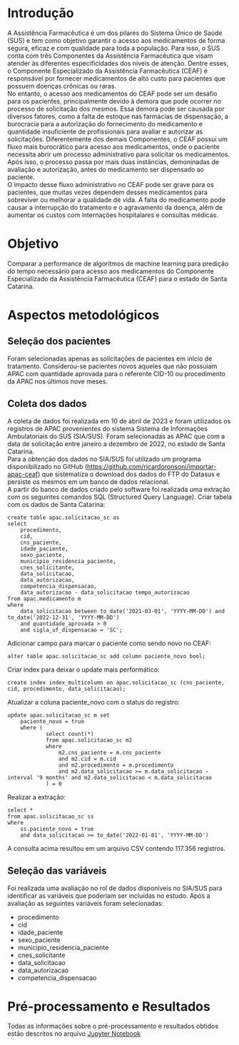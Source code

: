 # Introdução
A Assistência Farmacêutica é um dos pilares do Sistema Único de Saúde (SUS) e tem como objetivo garantir o acesso aos medicamentos de forma segura, eficaz e com qualidade para toda a população. Para isso, o SUS conta com três Componentes da Assistência Farmacêutica que visam atender às diferentes especificidades dos níveis de atenção. Dentre esses, o Componente Especializado da Assistência Farmacêutica (CEAF) é responsável por fornecer medicamentos de alto custo para pacientes que possuem doenças crônicas ou raras.  
No entanto, o acesso aos medicamentos do CEAF pode ser um desafio para os pacientes, principalmente devido à demora que pode ocorrer no processo de solicitação dos mesmos. Essa demora pode ser causada por diversos fatores, como a falta de estoque nas farmácias de dispensação, a burocracia para a autorização do fornecimento do medicamento e quantidade insuficiente de profissionais para avaliar e autorizar as solicitações. Diferentemente dos demais Componentes, o CEAF possui um fluxo mais burocrático para acesso aos medicamentos, onde o paciente necessita abrir um processo administrativo para solicitar os medicamentos. Após isso, o processo passa por mais duas instâncias, demoninadas de avaliação e autorização, antes do medicamento ser dispensado ao paciente.  
O impacto desse fluxo administrativo no CEAF pode ser grave para os pacientes, que muitas vezes dependem desses medicamentos para sobreviver ou melhorar a qualidade de vida. A falta do medicamento pode causar a interrupção do tratamento e o agravamento da doença, além de aumentar os custos com internações hospitalares e consultas médicas.  

# Objetivo
Comparar a performance de algoritmos de machine learning para predição do tempo necessário para acesso aos medicamentos do Componente Especializado da Assistência Farmacêutica (CEAF) para o estado de Santa Catarina.

# Aspectos metodológicos
## Seleção dos pacientes
Foram selecionadas apenas as solicitações de pacientes em início de tratamento. Considerou-se pacientes novos aqueles que não possuiam APAC com quantidade aprovada para o referente CID-10 ou procedimento da APAC nos últimos nove meses.   
## Coleta dos dados
A coleta de dados foi realizada em 10 de abril de 2023 e foram utilizados os registros de APAC provenientes do sistema Sistema de Informações Ambulatoriais do SUS (SIA/SUS). Foram selecionadas as APAC que com a data de solicitação entre janeiro a dezembro de 2022, no estado de Santa Catarina.  
Para a obtenção dos dados no SIA/SUS foi utilizado um programa disponibilizado no GitHub (https://github.com/ricardoronsoni/importar-apac-ceaf) que sistematiza o download dos dados do FTP do Datasus e persiste os mesmos em um banco de dados relacional.  
A partir do banco de dados criado pelo software foi realizada uma extração com os seguintes comandos SQL (Structured Query Language).
Criar tabela com os dados de Santa Catarina:     
```
create table apac.solicitacao_sc as 
select
	procedimento,
	cid,
	cns_paciente, 
	idade_paciente,
	sexo_paciente,
	municipio_residencia_paciente, 
	cnes_solicitante, 
	data_solicitacao, 
	data_autorizacao,
	competencia_dispensacao,
	data_autorizacao - data_solicitacao tempo_autorizacao
from apac.medicamento m
where 
	data_solicitacao between to_date('2021-03-01', 'YYYY-MM-DD') and to_date('2022-12-31', 'YYYY-MM-DD')
	and quantidade_aprovada > 0
	and sigla_uf_dispensacao = 'SC';
```
Adicionar campo para marcar o paciente como sendo novo no CEAF:   
```
alter table apac.solicitacao_sc add column paciente_novo bool;
```
Criar index para deixar o update mais performático:   
```
create index index_multicolumn on apac.solicitacao_sc (cns_paciente, cid, procedimento, data_solicitacao);
```
Atualizar a coluna paciente_novo com o status do registro:   
```
update apac.solicitacao_sc m set
	paciente_novo = true
	where (
			select count(*)
			from apac.solicitacao_sc m2
			where 
				m2.cns_paciente = m.cns_paciente
				and m2.cid = m.cid
				and m2.procedimento = m.procedimento
				and m2.data_solicitacao >= m.data_solicitacao - interval '9 months' and m2.data_solicitacao < m.data_solicitacao
			) = 0 
```
Realizar a extração:   
```
select *
from apac.solicitacao_sc ss 
where 
	ss.paciente_novo = true 
	and data_solicitacao >= to_date('2022-01-01', 'YYYY-MM-DD') 
```
A consulta acima resultou em um arquivo CSV contendo 117.356 registros. 
 
## Seleção das variáveis
Foi realizada uma avaliação no rol de dados disponíveis no SIA/SUS para identificar as variáveis que poderiam ser incluídas no estudo. Após a avaliação as seguintes variáveis foram selecionadas:
- procedimento  
- cid  
- idade_paciente  
- sexo_paciente  
- municipio_residencia_paciente  
- cnes_solicitante  
- data_solicitacao  
- data_autorizacao  
- competencia_dispensacao  

# Pré-processamento e Resultados
Todas as informações sobre o pré-processamento e resultados obtidos estão descritos no arquivo [Jupyter Notebook](tempo_acesso.ipynb) 